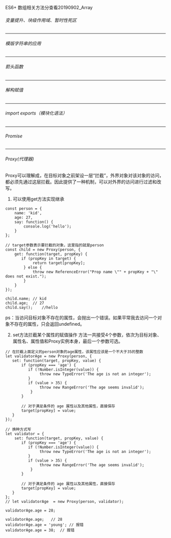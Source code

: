 ES6+ 数组相关方法分查看20190902_Array

###### 变量提升、块级作用域、暂时性死区


*************
###### 模版字符串的应用


*************
###### 箭头函数


*************
###### 解构赋值


*************
###### import  exports（模块化语法）


*************
###### Promise


*************
###### Proxy(代理器)
Proxy可以理解成，在目标对象之前架设一层“拦截”，外界对象对该对象的访问，都必须先通过这层拦截。因此提供了一种机制，可以对外界的访问进行过滤和改写。
1. 可以使用get方法实现继承

```
const person = {
    name: 'kid',
    age: 27,
    say: function() {
        console.log('hello');
    }
};

// target参数表示要拦截的对象，这里指的就是person
const child = new Proxy(person, {
    get: function(target, propKey) {
       if (propKey in target) {
			return target[propKey];
		} else {
			throw new ReferenceError("Prop name \"" + propKey + "\" does not exist.");
		}
    }
});

child.name; // kid
child.age;  // 27
child.say();    //hello    
```
ps：当访问目标对象不存在的属性，会抛出一个错误。如果平常我去访问一个对象不存在的属性，只会返回undefined。

2. set方法拦截某个属性的赋值操作
方法一共接受4个参数，依次为目标对象、属性名、属性值和Proxy实例本身，最后一个参数可选。

```
// 在拦截上面定义的person对象的age属性，该属性应该是一个不大于35的整数
let validatorAge = new Proxy(person, {
   set: function(target, propKey, value) {
       if (propKey === 'age') {
          if (!Number.isInteger(value)) {
               throw new TypeError('The age is not an integer');
          }
          if (value > 35) {
               throw new RangeError('The age seems invalid');
           }
       }
       
       // 对于满足条件的 age 属性以及其他属性，直接保存
       target[propKey] = value;
   }
});

// 换种方式写
let validator = {
    set: function(target, propKey, value) {
       if (propKey === 'age') {
          if (!Number.isInteger(value)) {
               throw new TypeError('The age is not an integer');
          }
          if (value > 35) {
               throw new RangeError('The age seems invalid');
           }
       }
       
       // 对于满足条件的 age 属性以及其他属性，直接保存
       target[propKey] = value;
   }
};
// let validatorAge  = new Proxy(person, validator);

validatorAge.age = 28;

validatorAge.age;   // 28
validatorAge.age = 'young'; // 报错
validatorAge.age = 38;  // 报错
```
